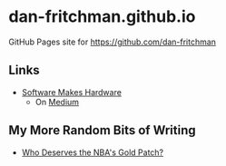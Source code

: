 
# dan-fritchman.github.io

GitHub Pages site for https://github.com/dan-fritchman

## Links

* [Software Makes Hardware](hw21.github.io/SwMakesHw)
    * On [Medium](https://medium.com/software-makes-hardware)

## My More Random Bits of Writing

* [Who Deserves the NBA's Gold Patch?](./content/nba-patches)


